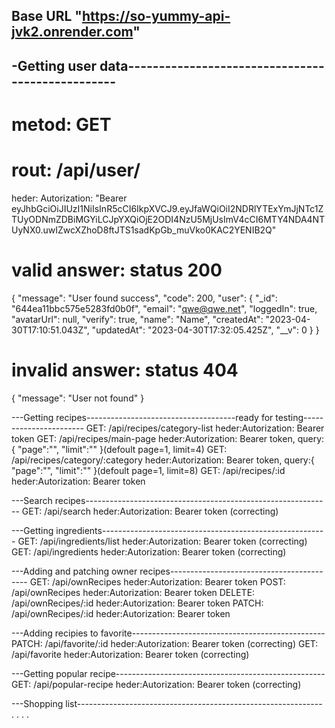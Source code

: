 ## Base URL "https://so-yummy-api-jvk2.onrender.com"

## -Getting user data-------------------------------------------------

# metod: GET

# rout: /api/user/

heder: Autorization: "Bearer eyJhbGciOiJIUzI1NiIsInR5cCI6IkpXVCJ9.eyJfaWQiOiI2NDRlYTExYmJjNTc1ZTUyODNmZDBiMGYiLCJpYXQiOjE2ODI4NzU5MjUsImV4cCI6MTY4NDA4NTUyNX0.uwIZwcXZhoD8ftJTS1sadKpGb_muVko0KAC2YENIB2Q"

# valid answer: status 200

{
"message": "User found success",
"code": 200,
"user": {
"\_id": "644ea11bbc575e5283fd0b0f",
"email": "qwe@qwe.net",
"loggedIn": true,
"avatarUrl": null,
"verify": true,
"name": "Name",
"createdAt": "2023-04-30T17:10:51.043Z",
"updatedAt": "2023-04-30T17:32:05.425Z",
"\_\_v": 0
}
}

# invalid answer: status 404

{
"message": "User not found"
}

---Getting recipes-------------------------------------ready for testing-----------------------
GET: /api/recipes/category-list heder:Autorization: Bearer token
GET: /api/recipes/main-page heder:Autorization: Bearer token, query:{ "page":"", "limit":"" }(defoult page=1, limit=4)
GET: /api/recipes/category/:category heder:Autorization: Bearer token, query:{ "page":"", "limit":"" }(defoult page=1, limit=8)
GET: /api/recipes/:id heder:Autorization: Bearer token

---Search recipes-------------------------------------------------------------
GET: /api/search heder:Autorization: Bearer token (correcting)

---Getting ingredients--------------------------------------------------------
GET: /api/ingredients/list heder:Autorization: Bearer token (correcting)
GET: /api/ingredients heder:Autorization: Bearer token (correcting)

---Adding and patching owner recipes------------------------------------------
GET: /api/ownRecipes heder:Autorization: Bearer token
POST: /api/ownRecipes heder:Autorization: Bearer token
DELETE: /api/ownRecipes/:id heder:Autorization: Bearer token
PATCH: /api/ownRecipes/:id heder:Autorization: Bearer token

---Adding recipies to favorite------------------------------------------------
PATCH: /api/favorite/:id heder:Autorization: Bearer token (correcting)
GET: /api/favorite heder:Autorization: Bearer token (correcting)

---Getting popular recipe----------------------------------------------------
GET: /api/popular-recipe heder:Autorization: Bearer token (correcting)

---Shopping list-------------------------------------------------------------
.
.
.
.
